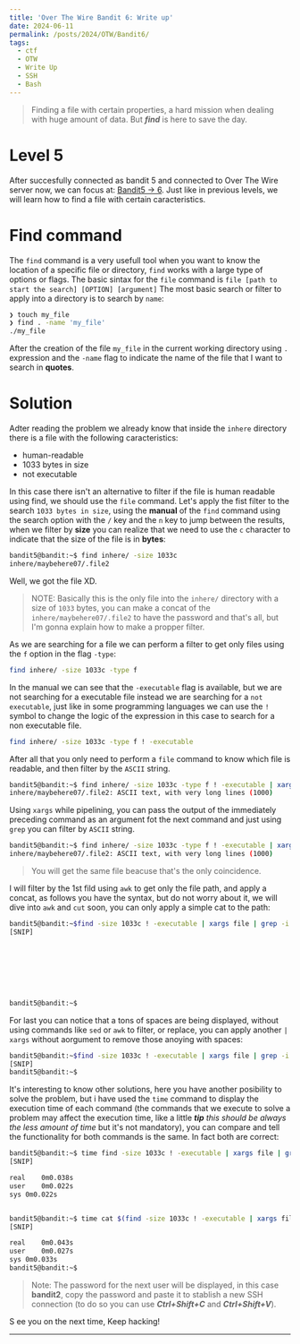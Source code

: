 ```yaml
---
title: 'Over The Wire Bandit 6: Write up'
date: 2024-06-11
permalink: /posts/2024/OTW/Bandit6/
tags:
  - ctf
  - OTW
  - Write Up
  - SSH
  - Bash
---
```


> Finding a file with certain properties, a hard mission when dealing with huge amount of data. But ***find*** is here to save the day.

Level 5
======
After succesfully connected as bandit 5 and connected to Over The Wire server now, we can focus at: [Bandit5 -> 6](https://overthewire.org/wargames/bandit/bandit6.html). Just like in previous levels, we will learn how to find a file with certain caracteristics.

Find command
======

The `find` command is a very usefull tool when you want to know the location of a specific file or directory, `find` works with a large type of options or flags. The basic sintax for the `file` command is `file [path to start the search] [OPTION] [argument]` The most basic search or filter to apply into a directory is to search by `name`:

```bash
❯ touch my_file
❯ find . -name 'my_file'
./my_file
```

After the creation of the file `my_file` in the current working directory using `.` expression and the `-name` flag to indicate the name of the file that I want to search in **quotes**.

Solution
======

Adter reading the problem we already know that inside the `inhere` directory there is a file with the following caracteristics:

- human-readable
- 1033 bytes in size
- not executable

In this case there isn't an alternative to filter if the file is human readable using find, we should use the `file` command. Let's apply the fist filter to the search `1033 bytes in size`, using the **manual** of the `find` command using the search option with the `/` key and the `n` key to jump between the results, when we filter by **size** you can realize that we need to use the `c` character to indicate that the size of the file is in **bytes**:

```bash
bandit5@bandit:~$ find inhere/ -size 1033c
inhere/maybehere07/.file2
```

Well, we got the file XD.

>NOTE: Basically this is the only file into the `inhere/` directory with a size of `1033` bytes, you can make a concat of the `inhere/maybehere07/.file2` to have the password and that's all, but I'm gonna explain how to make a propper filter.

As we are searching for a file we can perform a filter to get only files using the `f` option in the flag `-type`:
```bash
find inhere/ -size 1033c -type f
```

In the manual we can see that the `-executable` flag is available, but we are not searching for a executable file instead we are searching for a `not executable`, just like in some programming languages we can use the `!` symbol to change the logic of the expression in this case to search for a non executable file.
```bash
find inhere/ -size 1033c -type f ! -executable
```

After all that you only need to perform a `file` command to know which file is readable, and then filter by the `ASCII` string.

```bash
bandit5@bandit:~$ find inhere/ -size 1033c -type f ! -executable | xargs file
inhere/maybehere07/.file2: ASCII text, with very long lines (1000)
```
Using `xargs` while pipelining, you can pass the output of the immediately preceding command as an argument fot the next command and just using `grep` you can filter by `ASCII` string.

```bash
bandit5@bandit:~$ find inhere/ -size 1033c -type f ! -executable | xargs file | grep 'ASCII'
inhere/maybehere07/.file2: ASCII text, with very long lines (1000)
```

> You will get the same file beacuse that's the only coincidence.

I will filter by the 1st fild using `awk` to get only the file path, and apply a concat, as follows you have the syntax, but do not worry about it, we will dive into `awk` and `cut` soon, you can only apply a simple cat to the path:
```bash
bandit5@bandit:~$find -size 1033c ! -executable | xargs file | grep -i ASCII | awk -F: '{print $1}' | xargs cat
[SNIP]








bandit5@bandit:~$
```

For last you can notice that a tons of spaces are being displayed, without using commands like `sed` or `awk` to filter, or replace, you can apply another `| xargs` without aorgument to remove those anoying with spaces:

```bash
bandit5@bandit:~$find -size 1033c ! -executable | xargs file | grep -i ASCII | awk -F: '{print $1}' | xargs cat | xargs
[SNIP]
bandit5@bandit:~$
```

It's interesting to know other solutions, here you have another posibility to solve the problem, but i have used the `time` command to display the execution time of each command (the commands that we execute to solve a problem may affect the execution time, like a little ***tip*** *this should be always the less amount of time* but it's not mandatory), you can compare and tell the functionality for both commands is the same. In fact both are correct:
```bash
bandit5@bandit:~$ time find -size 1033c ! -executable | xargs file | grep -i ASCII | awk -F: '{print $1}' | xargs cat | xargs
[SNIP]

real	0m0.038s
user	0m0.022s
sys	0m0.022s


bandit5@bandit:~$ time cat $(find -size 1033c ! -executable | xargs file | grep -i ASCII | awk -F: '{print $1}' ) | xargs
[SNIP]

real	0m0.043s
user	0m0.027s
sys	0m0.033s
bandit5@bandit:~$
```

> Note: The password for the next user will be displayed, in this case **bandit2**, copy the password and paste it to stablish a new SSH connection (to do so you can use ***Ctrl+Shift+C*** and ***Ctrl+Shift+V***).

S ee you on the next time, Keep hacking!

------
